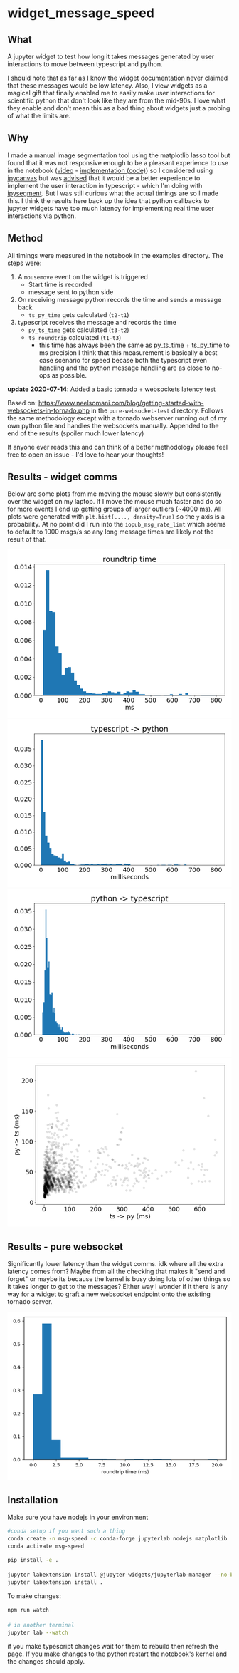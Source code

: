 
# widget_message_speed
## What
A jupyter widget to test how long it takes messages generated by user interactions to move between typescript and python.

I should note that as far as I know the widget documentation never claimed that these messages would be low latency. Also, I view widgets as a magical gift that finally enabled me to easily make user interactions for scientific python that don't look like they are from the mid-90s. I love what they enable and don't mean this as a bad thing about widgets just a probing of what the limits are.

## Why
I made a manual image segmentation tool using the matplotlib lasso tool but found that it was not responsive enough to be a pleasant experience to use in the notebook ([video](https://www.youtube.com/watch?time_continue=1&v=aYb17GueVcU&feature=emb_logo) - [implementation (code)](https://github.com/ianhi/AC295-final-project-JWI/blob/master/lib/labelling.py)) so I considered using [ipycanvas](https://ipycanvas.readthedocs.io/en/latest/) but was [advised](https://gitter.im/QuantStack/Lobby?at=5ece11eb27513a72fbb63020) that it would be a better experience to implement the user interaction in typescript - which I'm doing with [ipysegment](https://github.com/ianhi/ipysegment). But I was still curious what the actual timings are so I made this. I think the results here back up the idea that python callbacks to jupyter widgets have too much latency for implementing real time user interactions via python. 


## Method
 All timings were measured in the notebook in the examples directory. The steps were:
1. A `mousemove` event on the widget is triggered
   - Start time is recorded
   - message sent to python side
2. On receiving message python records the time and sends a message back
   - `ts_py_time` gets calculated (`t2-t1`)
3. typescript receives the message and records the time
   - `py_ts_time` gets calculated (`t3-t2`)
   - `ts_roundtrip` calculated (`t1-t3`)
       - this time has always been the same as py_ts_time + ts_py_time to ms precision
I think that this measurement is basically a best case scenario for speed becase both the typescript even handling and the python message handling are as close to no-ops as possible.

**update 2020-07-14**: Added a basic tornado + websockets latency test

Based on: https://www.neelsomani.com/blog/getting-started-with-websockets-in-tornado.php in the `pure-websocket-test` directory. Follows the same methodology except with a tornado webserver running out of my own python file and handles the websockets manually.  Appended to the end of the results (spoiler much lower latency)


If anyone ever reads this and can think of a better methodology please feel free to open an issue - I'd love to hear your thoughts!

## Results - widget comms
Below are some plots from me moving the mouse slowly but consistently over the widget on my laptop. If I move the mouse much faster and do so for more events I end up getting groups of larger outliers (~4000 ms). All plots were generated with `plt.hist(...., density=True)` so the `y` axis is a probability. At no point did I run into the `iopub_msg_rate_limt` which seems to default to 1000 msgs/s so any long message times are likely not the result of that.

![](examples/roundtrip.png)
![](examples/ts_to_py.png)
![](examples/py_to_ts.png)
![](examples/scatter.png)

## Results - pure websocket
Significantly lower latency than the widget comms. idk where all the extra latency comes from? Maybe from all the checking that makes it "send and forget" or maybe its because the kernel is busy doing lots of other things so it takes longer to get to the messages? Either way I wonder if it there is any way for a widget to graft a new websocket endpoint onto the existing tornado server.


![](pure-websocket-test/ws-roundtrip.png)


## Installation
Make sure you have nodejs in your environment

```bash
#conda setup if you want such a thing
conda create -n msg-speed -c conda-forge jupyterlab nodejs matplotlib
conda activate msg-speed
```

```bash
pip install -e .

jupyter labextension install @jupyter-widgets/jupyterlab-manager --no-build
jupyter labextension install .
```


To make changes:
```bash
npm run watch

# in another terminal
jupyter lab --watch
```

if you make typescript changes wait for them to rebuild then refresh the page. If you make changes to the python restart the notebook's kernel and the changes should apply.
